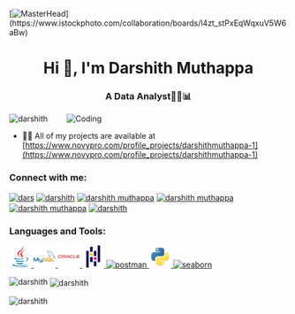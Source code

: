 [![MasterHead](https://1.bp.blogspot.com/-7A4WynwLsM...)](https://www.istockphoto.com/collaboration/boards/l4zt_stPxEqWqxuV5W6aBw)
<h1 align="center">Hi 👋, I'm Darshith Muthappa</h1>
<h3 align="center">A Data Analyst👩‍💻📊</h3>
<img align="right" alt="Coding" width="400" src="https://user-images.githubusercontent.com/55389276/140866485-8fb1c876-9a8f-4d6a-98dc-08c4981eaf70.gif">
<p align="left"> <img src="https://komarev.com/ghpvc/?username=darshith&label=Profile%20views&color=0e75b6&style=flat" alt="darshith" /> </p>

- 👨‍💻 All of my projects are available at [https://www.novypro.com/profile_projects/darshithmuthappa-1](https://www.novypro.com/profile_projects/darshithmuthappa-1)

<h3 align="left">Connect with me:</h3>
<p align="left">
<a href="https://twitter.com/dars" target="blank"><img align="center" src="https://raw.githubusercontent.com/rahuldkjain/github-profile-readme-generator/master/src/images/icons/Social/twitter.svg" alt="dars" height="30" width="40" /></a>
<a href="https://linkedin.com/in/darshith" target="blank"><img align="center" src="https://raw.githubusercontent.com/rahuldkjain/github-profile-readme-generator/master/src/images/icons/Social/linked-in-alt.svg" alt="darshith" height="30" width="40" /></a>
<a href="https://kaggle.com/darshith muthappa" target="blank"><img align="center" src="https://raw.githubusercontent.com/rahuldkjain/github-profile-readme-generator/master/src/images/icons/Social/kaggle.svg" alt="darshith muthappa" height="30" width="40" /></a>
<a href="https://fb.com/darshith muthappa" target="blank"><img align="center" src="https://raw.githubusercontent.com/rahuldkjain/github-profile-readme-generator/master/src/images/icons/Social/facebook.svg" alt="darshith muthappa" height="30" width="40" /></a>
<a href="https://instagram.com/darshith muthappa" target="blank"><img align="center" src="https://raw.githubusercontent.com/rahuldkjain/github-profile-readme-generator/master/src/images/icons/Social/instagram.svg" alt="darshith muthappa" height="30" width="40" /></a>
<a href="https://www.leetcode.com/darshith" target="blank"><img align="center" src="https://raw.githubusercontent.com/rahuldkjain/github-profile-readme-generator/master/src/images/icons/Social/leet-code.svg" alt="darshith" height="30" width="40" /></a>
</p>

<h3 align="left">Languages and Tools:</h3>
<p align="left"> <a href="https://www.java.com" target="_blank" rel="noreferrer"> <img src="https://raw.githubusercontent.com/devicons/devicon/master/icons/java/java-original.svg" alt="java" width="40" height="40"/> </a> <a href="https://www.mysql.com/" target="_blank" rel="noreferrer"> <img src="https://raw.githubusercontent.com/devicons/devicon/master/icons/mysql/mysql-original-wordmark.svg" alt="mysql" width="40" height="40"/> </a> <a href="https://www.oracle.com/" target="_blank" rel="noreferrer"> <img src="https://raw.githubusercontent.com/devicons/devicon/master/icons/oracle/oracle-original.svg" alt="oracle" width="40" height="40"/> </a> <a href="https://pandas.pydata.org/" target="_blank" rel="noreferrer"> <img src="https://raw.githubusercontent.com/devicons/devicon/2ae2a900d2f041da66e950e4d48052658d850630/icons/pandas/pandas-original.svg" alt="pandas" width="40" height="40"/> </a> <a href="https://postman.com" target="_blank" rel="noreferrer"> <img src="https://www.vectorlogo.zone/logos/getpostman/getpostman-icon.svg" alt="postman" width="40" height="40"/> </a> <a href="https://www.python.org" target="_blank" rel="noreferrer"> <img src="https://raw.githubusercontent.com/devicons/devicon/master/icons/python/python-original.svg" alt="python" width="40" height="40"/> </a> <a href="https://seaborn.pydata.org/" target="_blank" rel="noreferrer"> <img src="https://seaborn.pydata.org/_images/logo-mark-lightbg.svg" alt="seaborn" width="40" height="40"/> </a> </p>

<p><img align="left" src="https://github-readme-stats.vercel.app/api/top-langs?username=darshith&show_icons=true&locale=en&layout=compact" alt="darshith" /></p>

<p>&nbsp;<img align="center" src="https://github-readme-stats.vercel.app/api?username=darshith&show_icons=true&locale=en" alt="darshith" /></p>

<p><img align="center" src="https://github-readme-streak-stats.herokuapp.com/?user=darshith&" alt="darshith" /></p>
